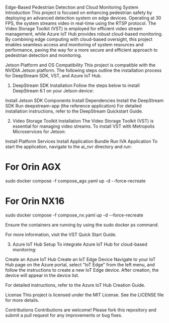 Edge-Based Pedestrian Detection and Cloud Monitoring System
Introduction
This project is focused on enhancing pedestrian safety by deploying an advanced detection system on edge devices. Operating at 30 FPS, the system streams video in real-time using the RTSP protocol. The Video Storage Toolkit (VST) is employed for efficient video stream management, while Azure IoT Hub provides robust cloud-based monitoring. By combining edge computing with cloud-based oversight, this project enables seamless access and monitoring of system resources and performance, paving the way for a more secure and efficient approach to pedestrian detection and monitoring.

Jetson Platform and OS Compatibility
This project is compatible with the NVIDIA Jetson platform. The following steps outline the installation process for DeepStream SDK, VST, and Azure IoT Hub.

1. DeepStream SDK Installation
Follow the steps below to install DeepStream 6.1 on your Jetson device:

Install Jetson SDK Components
Install Dependencies
Install the DeepStream SDK
Run deepstream-app (the reference application)
For detailed installation instructions, refer to the DeepStream Quickstart Guide.

2. Video Storage Toolkit Installation
The Video Storage Toolkit (VST) is essential for managing video streams. To install VST with Metropolis Microservices for Jetson:

Install Platform Services
Install Application Bundle
Run IVA Application
To start the application, navigate to the ai_nvr directory and run:
# For Orin AGX
sudo docker compose -f compose_agx.yaml up -d --force-recreate

# For Orin NX16
sudo docker compose -f compose_nx.yaml up -d --force-recreate

Ensure the containers are running by using the sudo docker ps command.

For more information, visit the VST Quick Start Guide.

3. Azure IoT Hub Setup
To integrate Azure IoT Hub for cloud-based monitoring:

Create an Azure IoT Hub
Create an IoT Edge Device
Navigate to your IoT Hub page on the Azure portal, select "IoT Edge" from the left menu, and follow the instructions to create a new IoT Edge device. After creation, the device will appear in the device list.

For detailed instructions, refer to the Azure IoT Hub Creation Guide.

License
This project is licensed under the MIT License. See the LICENSE file for more details.

Contributions
Contributions are welcome! Please fork this repository and submit a pull request for any improvements or bug fixes.
